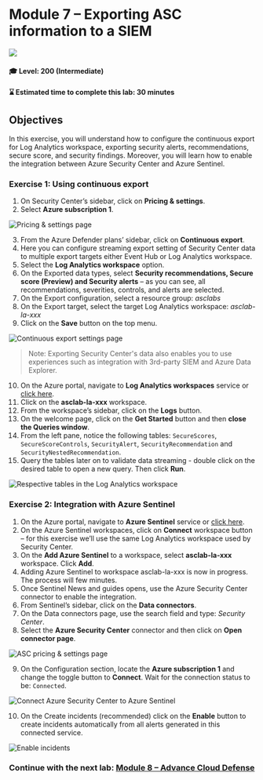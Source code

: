 # Module 7 – Exporting ASC information to a SIEM

<p align="left"><img src="../Images/asc-labs-intermediate.gif?raw=true"></p>

#### 🎓 Level: 200 (Intermediate)
#### ⌛ Estimated time to complete this lab: 30 minutes

## Objectives
In this exercise, you will understand how to configure the continuous export for Log Analytics workspace, exporting security alerts, recommendations, secure score, and security findings. Moreover, you will learn how to enable the integration between Azure Security Center and Azure Sentinel.

### Exercise 1: Using continuous export

1.	On Security Center’s sidebar, click on **Pricing & settings**.
2.	Select **Azure subscription 1**.

![Pricing & settings page](../Images/asc-pricing-settings-sub.gif?raw=true)

3.	From the Azure Defender plans’ sidebar, click on **Continuous export**.
4.	Here you can configure streaming export setting of Security Center data to multiple export targets either Event Hub or Log Analytics workspace.
5.	Select the **Log Analytics workspace** option.
6.	On the Exported data types, select **Security recommendations, Secure score (Preview) and Security alerts** – as you can see, all recommendations, severities, controls, and alerts are selected.
7.	On the Export configuration, select a resource group: *asclabs*
8.	On the Export target, select the target Log Analytics workspace: *asclab-la-xxx*
9.	Click on the **Save** button on the top menu.

![Continuous export settings page](../Images/asc-continuous-export-settings.gif?raw=true)

> Note: Exporting Security Center's data also enables you to use experiences such as integration with 3rd-party SIEM and Azure Data Explorer.

10.	On the Azure portal, navigate to **Log Analytics workspaces** service or [click here](https://portal.azure.com/#blade/HubsExtension/BrowseResource/resourceType/Microsoft.OperationalInsights%2Fworkspaces).
11.	Click on the **asclab-la-xxx** workspace.
12.	From the workspace’s sidebar, click on the **Logs** button.
13.	On the welcome page, click on the **Get Started** button and then **close the Queries window**.
14.	From the left pane, notice the following tables: `SecureScores`, `SecureScoreControls`, `SecurityAlert`, `SecurityRecommendation` and `SecurityNestedRecommendation`.
15.	Query the tables later on to validate data streaming - double click on the desired table to open a new query. Then click **Run**.

![Respective tables in the Log Analytics workspace](../Images/asc-continuous-export-tables.gif?raw=true)

### Exercise 2: Integration with Azure Sentinel

1.	On the Azure portal, navigate to **Azure Sentinel** service or [click here](https://portal.azure.com/#blade/Microsoft_Azure_Security_Insights/WorkspaceSelectorBlade).
2.	On the Azure Sentinel workspaces, click on **Connect** workspace button – for this exercise we’ll use the same Log Analytics workspace used by Security Center.
3.	On the **Add Azure Sentinel** to a workspace, select **asclab-la-xxx** workspace. Click **Add**.
4.	Adding Azure Sentinel to workspace asclab-la-xxx is now in progress. The process will few minutes. 
5.	Once Sentinel News and guides opens, use the Azure Security Center connector to enable the integration.
6.	From Sentinel’s sidebar, click on the **Data connectors**.
7.	On the Data connectors page, use the search field and type: *Security Center*.
8.	Select the **Azure Security Center** connector and then click on **Open connector page**.

![ASC pricing & settings page](../Images/asc-sentinel-data-connectors.gif?raw=true)

9.	On the Configuration section, locate the **Azure subscription 1** and change the toggle button to **Connect**. Wait for the connection status to be: `Connected`.

![Connect Azure Security Center to Azure Sentinel](../Images/asc-sentinel-data-connector-page.gif?raw=true)

10.	On the Create incidents (recommended) click on the **Enable** button to create incidents automatically from all alerts generated in this connected service.

![Enable incidents](../Images/asc-sentinel-enable-incidents.gif?raw=true)

### Continue with the next lab: [Module 8 – Advance Cloud Defense](Module-8-Advance-Cloud-Defense.md)